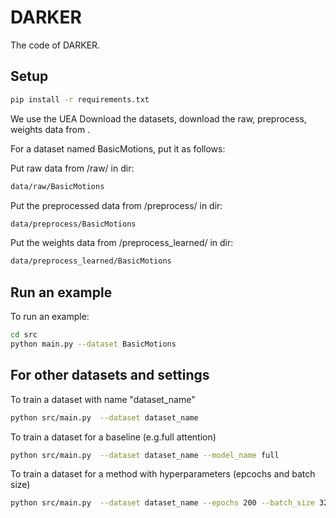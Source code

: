# DARKER
The code of DARKER.
## Setup
```bash
pip install -r requirements.txt
```


We use the UEA Download the datasets, download the raw, preprocess, weights data from .

For a dataset named BasicMotions, put it as follows:

Put raw data from /raw/ in dir:
```bash
data/raw/BasicMotions
```
Put the preprocessed data from /preprocess/ in dir:
```bash
data/preprocess/BasicMotions
```

Put the weights data from /preprocess_learned/ in dir:

```bash
data/preprocess_learned/BasicMotions
```



## Run an example
To run an example:
```bash
cd src
python main.py --dataset BasicMotions
```

## For other datasets and settings

To train a dataset with name "dataset_name"
```bash
python src/main.py  --dataset dataset_name
```

To train a dataset for a baseline (e.g.full attention)

```bash
python src/main.py  --dataset dataset_name --model_name full
```

To train a dataset for a method with hyperparameters (epcochs and batch size)

```bash
python src/main.py  --dataset dataset_name --epochs 200 --batch_size 32
```



